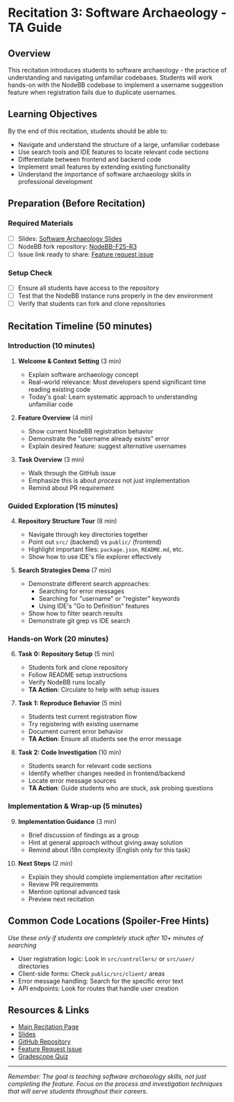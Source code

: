 # Recitation 3: Software Archaeology - TA Guide

## Overview
This recitation introduces students to software archaeology - the practice of understanding and navigating unfamiliar codebases. Students will work hands-on with the NodeBB codebase to implement a username suggestion feature when registration fails due to duplicate usernames.

## Learning Objectives
By the end of this recitation, students should be able to:
- Navigate and understand the structure of a large, unfamiliar codebase
- Use search tools and IDE features to locate relevant code sections
- Differentiate between frontend and backend code
- Implement small features by extending existing functionality
- Understand the importance of software archaeology skills in professional development

## Preparation (Before Recitation)
### Required Materials
- [ ] Slides: [Software Archaeology Slides](https://docs.google.com/presentation/d/19ym2ZT1t6W4942ayiTozBwoFtsEOPANeRBH1UB7g9k4/edit?usp=sharing)
- [ ] NodeBB fork repository: [NodeBB-F25-R3](https://github.com/CMU-313/NodeBB-F25-R3)
- [ ] Issue link ready to share: [Feature request issue](https://github.com/CMU-313/NodeBB-F25-R3/issues/1)

### Setup Check
- [ ] Ensure all students have access to the repository
- [ ] Test that the NodeBB instance runs properly in the dev environment
- [ ] Verify that students can fork and clone repositories

## Recitation Timeline (50 minutes)

### Introduction (10 minutes)
1. **Welcome & Context Setting** (3 min)
   - Explain software archaeology concept
   - Real-world relevance: Most developers spend significant time reading existing code
   - Today's goal: Learn systematic approach to understanding unfamiliar code

2. **Feature Overview** (4 min)
   - Show current NodeBB registration behavior
   - Demonstrate the "username already exists" error
   - Explain desired feature: suggest alternative usernames

3. **Task Overview** (3 min)
   - Walk through the GitHub issue
   - Emphasize this is about *process* not just implementation
   - Remind about PR requirement

### Guided Exploration (15 minutes)
4. **Repository Structure Tour** (8 min)
   - Navigate through key directories together
   - Point out `src/` (backend) vs `public/` (frontend)
   - Highlight important files: `package.json`, `README.md`, etc.
   - Show how to use IDE's file explorer effectively

5. **Search Strategies Demo** (7 min)
   - Demonstrate different search approaches:
     - Searching for error messages
     - Searching for "username" or "register" keywords
     - Using IDE's "Go to Definition" features
   - Show how to filter search results
   - Demonstrate git grep vs IDE search

### Hands-on Work (20 minutes)
6. **Task 0: Repository Setup** (5 min)
   - Students fork and clone repository
   - Follow README setup instructions
   - Verify NodeBB runs locally
   - **TA Action**: Circulate to help with setup issues

7. **Task 1: Reproduce Behavior** (5 min)
   - Students test current registration flow
   - Try registering with existing username
   - Document current error behavior
   - **TA Action**: Ensure all students see the error message

8. **Task 2: Code Investigation** (10 min)
   - Students search for relevant code sections
   - Identify whether changes needed in frontend/backend
   - Locate error message sources
   - **TA Action**: Guide students who are stuck, ask probing questions

### Implementation & Wrap-up (5 minutes)
9. **Implementation Guidance** (3 min)
   - Brief discussion of findings as a group
   - Hint at general approach without giving away solution
   - Remind about i18n complexity (English only for this task)

10. **Next Steps** (2 min)
    - Explain they should complete implementation after recitation
    - Review PR requirements
    - Mention optional advanced task
    - Preview next recitation


## Common Code Locations (Spoiler-Free Hints)

*Use these only if students are completely stuck after 10+ minutes of searching*

- User registration logic: Look in `src/controllers/` or `src/user/` directories
- Client-side forms: Check `public/src/client/` areas
- Error message handling: Search for the specific error text
- API endpoints: Look for routes that handle user creation

## Resources & Links
- [Main Recitation Page](reci3-archaeology.md)
- [Slides](https://docs.google.com/presentation/d/19ym2ZT1t6W4942ayiTozBwoFtsEOPANeRBH1UB7g9k4/edit?usp=sharing)
- [GitHub Repository](https://github.com/CMU-313/NodeBB-F25-R3)
- [Feature Request Issue](https://github.com/CMU-313/NodeBB-F25-R3/issues)
- [Gradescope Quiz](https://www.gradescope.com/courses/1086939/assignments/6689436/)

---

*Remember: The goal is teaching software archaeology skills, not just completing the feature. Focus on the process and investigation techniques that will serve students throughout their careers.*

